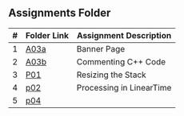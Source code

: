 ##  Assignments Folder

|   #   | Folder Link       | Assignment Description           |
| :---: | ----------------- | -------------------------------- |
|   1   | [A03a](A03a)        | Banner Page                      |
|   2   | [A03b](A03b)        | Commenting C++ Code                     |
|   3  | [P01](P01)        | Resizing the Stack                    |
|    4 | [p02](p02)        | Processing in LinearTime                  |
|    5 | [p04](p03)        |                  |
